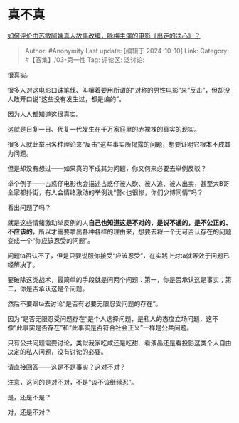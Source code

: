 # 真不真
[如何评价由苏敏阿姨真人故事改编，咏梅主演的电影《出走的决心》？](https://www.zhihu.com/question/666490722/answer/3631260208)

> Author: #Anonymity
> Last update: [编辑于 2024-10-10]
> Link:
> Category: #【答集】/03-第一性 
> Tag: 
> 评论区:
> 泛讨论:

很真实。

很多人对这电影口诛笔伐、叫嚷着要用所谓的“对称的男性电影”来“反击”，但却没人敢开口说“这些没有发生过，都是编的”。

因为人人都知道这很真实。

这就是日复一日、代复一代发生在千万家庭里的赤裸裸的真实的现实。

很多人就此举出各种理论来“反击”这些事实所揭露的问题，想要证明它根本不成其为问题。

但是却没有想过——如果真的不成其为问题，你又何来必要去举例反驳？

举个例子——古惑仔电影也会描述古惑仔被人砍、被人追、被人出卖，甚至大B哥全家都扑街，有人会情绪激动的举例说“警c也很惨，你们少博同情”吗？

看出问题了吗？

就是这些情绪激动举反例的人**自己也知道这是不对的，是说不通的，是不公正的、不应该的**，所以才需要拿出各种各样的理由来，想要去将一个无可否认存在的问题变成一个“你应该忍受的问题”。

问题ta否认不了，但是只要说服你接受“应该忍受”，在实践上对ta就等效于问题已经解决了。

要破除这类战术，最简单的手段就是问两个问题：第一，你是否承认这是事实；第二，你是否承认这是个问题。

然后不要跟ta去讨论“是否有必要无限忍受问题的存在”。

因为“是否无限忍受问题存在“是个人选择问题，是私人的态度立场问题，这不像“此事实是否存在”和“此事实是否符合社会正义”一样是公共问题。

只有公共问题需要讨论，类似我家吃咸还是吃甜、看液晶还是看投影这类个人自由决定的私人问题，没有讨论的必要。

请直接回答——这是不是事实？这对不对？

注意，这问的是对不对，不是“该不该继续忍”。

是，还是不是？

对，还是不对？
